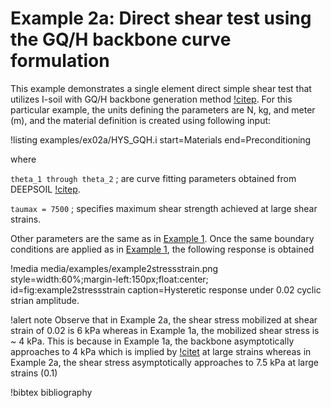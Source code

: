 # Example 2a: Direct shear test using the GQ/H backbone curve formulation

This example demonstrates a single element direct simple shear test that utilizes I-soil with GQ/H
backbone generation method [!citep](groholski2016simplified). For this particular example, the units
defining the parameters are N, kg, and meter (m), and the material definition is created using
following input:

!listing examples/ex02a/HYS_GQH.i start=Materials end=Preconditioning

where

`theta_1 through theta_2` ; are curve fitting parameters obtained from DEEPSOIL
[!citep](hashash2016deepsoil).

`taumax = 7500` ; specifies maximum shear strength achieved at large shear strains.

Other parameters are the same as in [Example 1](examples/index.md). Once the same boundary
conditions are applied as in [Example 1](examples/index.md), the following response is obtained

!media media/examples/example2stressstrain.png
       style=width:60%;margin-left:150px;float:center;
       id=fig:example2stressstrain
       caption=Hysteretic response under 0.02 cyclic strian amplitude.

!alert note
Observe that in Example 2a, the shear stress mobilized at shear strain of 0.02 is 6 kPa whereas in
Example 1a, the mobilized shear stress is ~ 4 kPa. This is because in Example 1a, the backbone
asymptotically approaches to 4 kPa which is implied by [!citet](darendeli2001development) at large
strains whereas in Example 2a, the shear stress asymptotically approaches to 7.5 kPa at large strains
(0.1)

!bibtex bibliography
